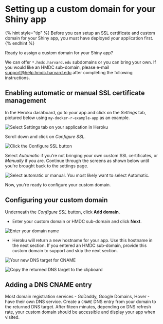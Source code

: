 # Setting up a custom domain for your Shiny app

{% hint style="tip" %}
Before you can setup an SSL certificate and custom domain for your Shiny app, you must have deployed your application first.
{% endhint %}

Ready to assign a custom domain for your Shiny app? 

We can offer ```*.hmdc.harvard.edu``` subdomains or you can bring your own. 
If you would like an HMDC sub-domain, please e-mail [support@help.hmdc.harvard.edu](mailto:support@help.hmdc.harvard.edu?subject=I%20need%20a%20hmdc%20subdomain%20for%20my%20heroku%20app) after completing the following instructions.

## Enabling automatic or manual SSL certificate management

In the Heroku dashboard, go to your app and click on the *Settings* tab, pictured below using ```my-docker-r-example-app``` as an example.

![Select Settings tab on your application in Heroku](../images/settings-for-app-on-heroku.png)

Scroll down and click on *Configure SSL*.

![Click the Configure SSL button](../images/configure-ssl.png)

Select *Automatic* if you're not bringing your own custom SSL certificates, or *Manually* if you are. Continue through the screens as shown below until you're brought back to the settings page.

![Select automatic or manual. You most likely want to select Automatic.](../images/ssl-automatic-or-manual.png)

Now, you're ready to configure your custom domain.

## Configuring your custom domain

Underneath the *Configure SSL* button, click **Add domain**.

* Enter your custom domain or HMDC sub-domain and click **Next**.

![Enter your domain name](../images/enter-your-domain.png)

* Heroku will return a new hostname for your app. Use this hostname in the next section. If you entered an HMDC sub-domain, provide this custom domain to support and skip the next section.

![Your new DNS target for CNAME](../images/return-dns-target.png)

![Copy the returned DNS target to the clipboard](../images/copy-dns-target.png)

## Adding a DNS CNAME entry

Most domain registration services  - GoDaddy, Google Domains, Hover - have their own DNS service. Create a ```CNAME``` DNS entry from your domain to the returned DNS target. After fiteen minutes, depending on DNS refresh rate, your custom domain should be accessible and display your app when visited.
